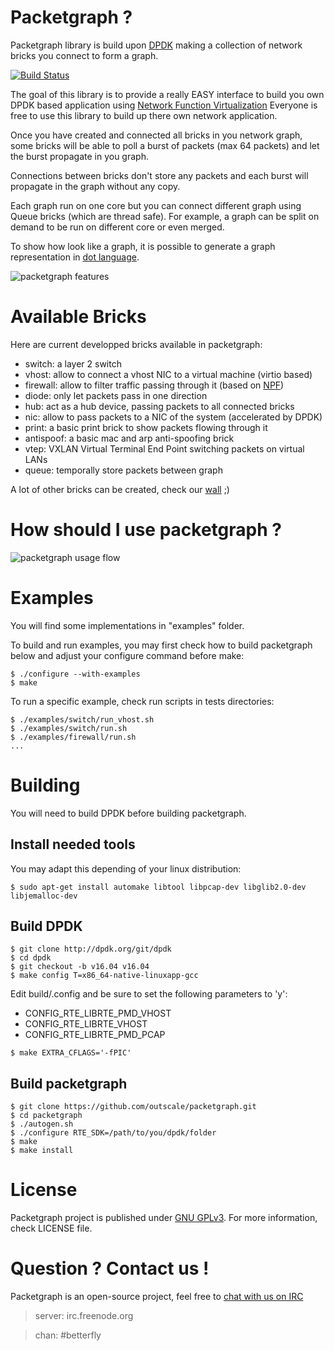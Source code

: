 # Packetgraph ?

Packetgraph library is build upon [DPDK](http://dpdk.org/) making a
collection of network bricks you connect to form a graph.

[![Build Status](https://travis-ci.org/outscale/packetgraph.svg?branch=master)](https://travis-ci.org/outscale/packetgraph)

The goal of this library is to provide a really EASY interface to
build you own DPDK based application using [Network Function
Virtualization](https://en.wikipedia.org/wiki/Network_function_virtualization)
Everyone is free to use this library to build up there own network application.

Once you have created and connected all bricks in you network graph,
some bricks will be able to poll a burst of packets (max 64 packets)
and let the burst propagate in you graph.

Connections between bricks don't store any packets and each burst will
propagate in the graph without any copy.

Each graph run on one core but you can connect different graph using
Queue bricks (which are thread safe). For example, a graph can be
split on demand to be run on different core or even merged.

To show how look like a graph, it is possible to generate a graph
representation in [dot
language](https://en.wikipedia.org/wiki/DOT_%28graph_description_language%29).

![packetgraph features](https://osu.eu-west-2.outscale.com/jerome.jutteau/16d1bc0517de5c95aa076a0584b43af6/packetgraph_features.svg "packetgraph features")

# Available Bricks

Here are current developped bricks available in packetgraph:

- switch: a layer 2 switch
- vhost: allow to connect a vhost NIC to a virtual machine (virtio based)
- firewall: allow to filter traffic passing through it (based on [NPF](https://github.com/rmind/npf))
- diode: only let packets pass in one direction
- hub: act as a hub device, passing packets to all connected bricks
- nic: allow to pass packets to a NIC of the system (accelerated by DPDK)
- print: a basic print brick to show packets flowing through it
- antispoof: a basic mac and arp anti-spoofing brick
- vtep: VXLAN Virtual Terminal End Point switching packets on virtual LANs
- queue: temporally store packets between graph

A lot of other bricks can be created, check our [wall](https://github.com/outscale/packetgraph/issues?q=is%3Aopen+is%3Aissue+label%3Awall) ;)

# How should I use packetgraph ?

![packetgraph usage flow](https://osu.eu-west-2.outscale.com/jerome.jutteau/16d1bc0517de5c95aa076a0584b43af6/packetgraph_flow.svg "packetgraph usage flow")

# Examples

You will find some implementations in "examples" folder.

To build and run examples, you may first check how to build packetgraph below and adjust your configure command before make:
```
$ ./configure --with-examples
$ make
```

To run a specific example, check run scripts in tests directories:
```
$ ./examples/switch/run_vhost.sh
$ ./examples/switch/run.sh
$ ./examples/firewall/run.sh
...
```

# Building

You will need to build DPDK before building packetgraph.

## Install needed tools

You may adapt this depending of your linux distribution:
```
$ sudo apt-get install automake libtool libpcap-dev libglib2.0-dev libjemalloc-dev
```

## Build DPDK

```
$ git clone http://dpdk.org/git/dpdk
$ cd dpdk
$ git checkout -b v16.04 v16.04
$ make config T=x86_64-native-linuxapp-gcc
```
Edit build/.config and be sure to set the following parameters to 'y':
- CONFIG_RTE_LIBRTE_PMD_VHOST
- CONFIG_RTE_LIBRTE_VHOST
- CONFIG_RTE_LIBRTE_PMD_PCAP
```
$ make EXTRA_CFLAGS='-fPIC'
```

## Build packetgraph
```
$ git clone https://github.com/outscale/packetgraph.git
$ cd packetgraph
$ ./autogen.sh
$ ./configure RTE_SDK=/path/to/you/dpdk/folder
$ make
$ make install
```

# License

Packetgraph project is published under [GNU GPLv3](http://www.gnu.org/licenses/quick-guide-gplv3.en.html).
For more information, check LICENSE file.

# Question ? Contact us !

Packetgraph is an open-source project, feel free to [chat with us on IRC](https://webchat.freenode.net/?channels=betterfly&nick=packetgraph_user)

> server: irc.freenode.org

> chan: #betterfly


